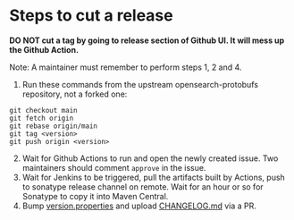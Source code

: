 # Steps to cut a release

**DO NOT cut a tag by going to release section of Github UI. It will mess up the Github Action.**

Note: A maintainer must remember to perform steps 1, 2 and 4.
1. Run these commands from the upstream opensearch-protobufs repository, not a forked one: 
```
git checkout main
git fetch origin
git rebase origin/main
git tag <version>
git push origin <version> 
```
2. Wait for Github Actions to run and open the newly created issue. Two maintainers should comment `approve` in the issue.
3. Wait for Jenkins to be triggered, pull the artifacts built by Actions, push to sonatype release channel on remote. Wait for an hour or so for Sonatype to copy it into Maven Central.
4. Bump [version.properties](./version.properties) and upload [CHANGELOG.md](./CHANGELOG.md) via a PR.
